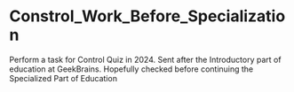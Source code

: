 # Constrol_Work_Before_Specialization
Perform a task for Control Quiz in 2024. Sent after the Introductory part of education at GeekBrains. Hopefully checked before continuing the Specialized Part of Education

